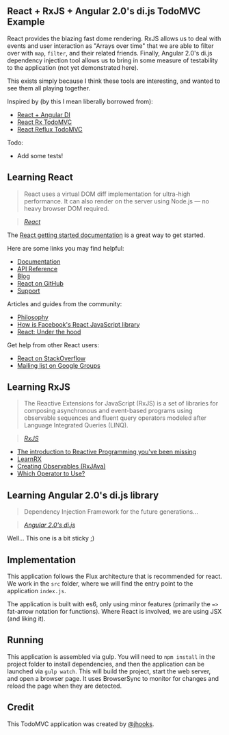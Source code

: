 ## React + RxJS + Angular 2.0's di.js TodoMVC Example

React provides the blazing fast dome rendering. RxJS allows us to deal with events and user interaction as "Arrays over time" that we are able to filter over with `map`, `filter`, and their related friends. Finally, Angular 2.0's di.js dependency injection tool allows us to bring in some measure of testability to the application (not yet demonstrated here).

This exists simply because I think these tools are interesting, and wanted to see them all playing together.

Inspired by (by this I mean liberally borrowed from):
* [React + Angular DI](http://merrickchristensen.com/articles/react-angular-di.html)
* [React Rx TodoMVC](https://github.com/fdecampredon/react-rxjs-todomvc)
* [React Reflux TodoMVC](https://github.com/spoike/refluxjs-todo)

Todo:
* Add some tests!


## Learning React

> React uses a virtual DOM diff implementation for ultra-high performance. It can also render on the server using Node.js — no heavy browser DOM required.

> _[React](http://facebook.github.io/react/)_

The [React getting started documentation](http://facebook.github.io/react/docs/getting-started.html) is a great way to get started.

Here are some links you may find helpful:

* [Documentation](http://facebook.github.io/react/docs/getting-started.html)
* [API Reference](http://facebook.github.io/react/docs/reference.html)
* [Blog](http://facebook.github.io/react/blog/)
* [React on GitHub](https://github.com/facebook/react)
* [Support](http://facebook.github.io/react/support.html)

Articles and guides from the community:

* [Philosophy](http://www.quora.com/Pete-Hunt/Posts/React-Under-the-Hood)
* [How is Facebook's React JavaScript library](http://www.quora.com/React-JS-Library/How-is-Facebooks-React-JavaScript-library)
* [React: Under the hood](http://www.quora.com/Pete-Hunt/Posts/React-Under-the-Hood)

Get help from other React users:

* [React on StackOverflow](http://stackoverflow.com/questions/tagged/reactjs)
* [Mailing list on Google Groups](https://groups.google.com/forum/#!forum/reactjs)

## Learning RxJS

> The Reactive Extensions for JavaScript (RxJS) is a set of libraries for composing asynchronous and event-based programs using observable sequences and fluent query operators modeled after Language Integrated Queries (LINQ).

> _[RxJS](http://reactive-extensions.github.io/RxJS/)_

* [The introduction to Reactive Programming you've been missing](https://gist.github.com/staltz/868e7e9bc2a7b8c1f754)
* [LearnRX](http://jhusain.github.io/learnrx/)
* [Creating Observables (RxJAva)](https://github.com/ReactiveX/RxJava/wiki/Creating-Observables)
* [Which Operator to Use?](https://github.com/Reactive-Extensions/RxJS/blob/master/doc/gettingstarted/which-static.md)

## Learning Angular 2.0's di.js library

> Dependency Injection Framework for the future generations...

> _[Angular 2.0's di.js](https://github.com/angular/di.js)_

Well... This one is a bit sticky ;)

## Implementation

This application follows the Flux architecture that is recommended for react. We work in the `src` folder, where we will find the entry point to the application `index.js`.

The application is built with es6, only using minor features (primarily the `=>` fat-arrow notation for functions). Where React is involved, we are using JSX (and liking it).

## Running

This application is assembled via gulp. You will need to `npm install` in the project folder to install dependencies, and then the application can be launched via `gulp watch`. This will build the project, start the web server, and open a browser page. It uses BrowserSync to monitor for changes and reload the page when they are detected.


## Credit

This TodoMVC application was created by [@jhooks](https://twitter.com/jhooks).
